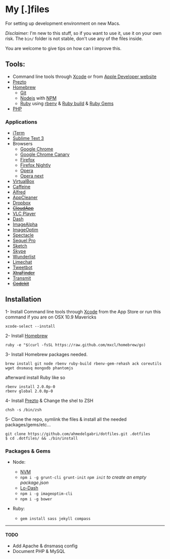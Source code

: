 # My [.]files

For setting up development environment on new Macs.

*Disclaimer:* I'm new to this stuff, so if you want to use it, use it on your own risk. The `bin/` folder is not stable, don't use any of the files inside.

You are welcome to give tips on how can I improve this.

## Tools:

* Command line tools through [Xcode](https://itunes.apple.com/en/app/xcode/id497799835?mt=12) or from [Apple Developer website](https://developer.apple.com/downloads)
* [Prezto](https://github.com/sorin-ionescu/prezto)
* [Homebrew](http://mxcl.github.io/homebrew/)
    * [Git](http://git-scm.com/)
    * [Nodejs](http://nodejs.org/) with [NPM](https://npmjs.org/)
    * [Ruby](http://www.ruby-lang.org/en/) using [rbenv](https://github.com/sstephenson/rbenv/) & [Ruby build](https://github.com/sstephenson/ruby-build)  & [Ruby Gems](http://rubygems.org)
* [PHP](http://php-osx.liip.ch/)

### Applications
* [iTerm](http://www.iterm2.com/)
* [Sublime Text 3](http://www.sublimetext.com/3)
* Browsers
    * [Google Chrome](https://www.google.com/intl/en/chrome/browser/)
    * [Google Chrome Canary](https://www.google.com/intl/en/chrome/browser/canary.html)
    * [Firefox](http://www.mozilla.org/en-US/firefox/new/)
    * [Firefox Nightly](http://nightly.mozilla.org/)
    * [Opera](http://www.opera.com/)
    * [Opera next](http://www.opera.com/computer/next)
* [VirtualBox](https://www.virtualbox.org/)
* [Caffeine](http://itunes.apple.com/us/app/caffeine/id411246225)
* [Alfred](http://www.alfredapp.com/)
* [AppCleaner](http://www.freemacsoft.net/appcleaner/)
* [Dropbox](http://dropbox.com)
* ~~[CloudApp](https://itunes.apple.com/us/app/cloud/id417602904?mt=12)~~
* [VLC Player](http://www.videolan.org/vlc/index.html)
* [Dash](https://itunes.apple.com/us/app/dash-docs-snippets/id458034879?mt=12)
* [ImageAlpha](http://pngmini.com/)
* [ImageOptim](http://imageoptim.com/)
* [Spectacle](http://spectacleapp.com/)
* [Sequel Pro](http://www.sequelpro.com/)
* [Sketch](http://www.bohemiancoding.com/sketch/)
* [Skype](http://www.skype.com/en/)
* [Wunderlist](https://itunes.apple.com/us/app/wunderlist-to-do-task-list/id410628904?mt=12)
* [Limechat](http://limechat.net/mac/)
* [Tweetbot](https://itunes.apple.com/us/app/tweetbot-for-twitter/id557168941?mt=12)
* ~~[XtraFinder](http://www.trankynam.com/xtrafinder/)~~
* [Transmit](http://panic.com/transmit/)
* ~~[Codekit](http://incident57.com/codekit/)~~

## Installation
<!--
    curl -sS https://raw.github.com/ahmedelgabri/dotfiles/master/bin/install | sh -->

1- Install Command line tools through [Xcode](https://itunes.apple.com/en/app/xcode/id497799835?mt=12) from the App Store or run this command if you are on OSX 10.9 Mavericks

    xcode-select --install

2- Install [Homebrew](http://mxcl.github.io/homebrew/)

    ruby -e "$(curl -fsSL https://raw.github.com/mxcl/homebrew/go)

3- Install Homebrew packages needed.

    brew install git node rbenv ruby-build rbenv-gem-rehash ack coreutils wget dnsmasq mongodb phantomjs

afterward install Ruby like so

    rbenv install 2.0.0p-0
    rbenv global 2.0.0p-0

4- Install [Prezto](https://github.com/sorin-ionescu/prezto) & Change the shel to ZSH

    chsh -s /bin/zsh

5- Clone the repo, symlink the files & install all the needed packages/gems/etc...

    git clone https://github.com/ahmedelgabri/dotfiles.git .dotfiles
    $ cd .dotfiles/ && ./bin/install

### Packages & Gems

* Node:
    * [NVM](https://github.com/creationix/nvm)
    * `npm i -g grunt-cli grunt-init` _`npm init` to create an empty package.json_
    * [Lo-Dash](http://lodash.com/)
    * `npm i -g imageoptim-cli`
    * `npm i -g bower`

* Ruby:
    * `gem install sass jekyll compass`

---

#### TODO

* Add Apache & dnsmasq config
* Document PHP & MySQL





